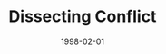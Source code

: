 ---
layout: message
category: message
series: "The Jagged Edge"
title: "Dissecting Conflict"
date: 1998-02-01
audio-description: "How to deal with conflict without killing everybody! "
audio: ""
audio-title: "Dissecting Conflict"
audio-duration: "&#58;"
---